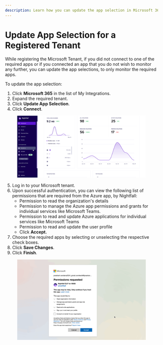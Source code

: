 ```yaml
---
description: Learn how you can update the app selection in Microsoft 365.
---
```


# Update App Selection for a Registered Tenant

While registering the Microsoft Tenant, if you did not connect to one of the required apps or if you connected an app that you do not wish to monitor any further, you can update the app selections, to only monitor the required apps.&#x20;

To update the app selection:

1. Click **Microsoft 365** in the list of My Integrations.&#x20;
2. Expand the required tenant.&#x20;
3. Click **Update App Selection**.
4. Click **Connect**.

<figure><img src="../../../.gitbook/assets/GIF Recording 2024-05-01 at 12.51.09 PM.gif" alt=""><figcaption></figcaption></figure>

5. Log in to your Microsoft tenant.&#x20;
6. Upon successful authentication, you can view the following list of permissions that are  required from the Azure app, by Nightfall:
   * Permission to read the organization's details
   * Permission to manage the Azure app permissions and grants for individual services like Microsoft Teams.
   * Permission to read and update Azure applications for individual services like Microsoft Teams
   * Permission to read and update the user profile
   * Click **Accept.**
7. Choose the required apps by selecting or unselecting the respective check boxes.
8. Click **Save Changes**.
9. Click **Finish**.

<figure><img src="../../../.gitbook/assets/GIF Recording 2024-05-01 at 12.55.27 PM.gif" alt=""><figcaption></figcaption></figure>
